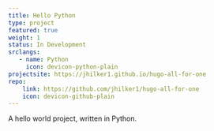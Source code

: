 ```yaml
---
title: Hello Python
type: project
featured: true
weight: 1
status: In Development
srclangs:
   - name: Python
     icon: devicon-python-plain
projectsite: https://jhilker1.github.io/hugo-all-for-one
repo:
    link: https://github.com/jhilker1/hugo-all-for-one
    icon: devicon-github-plain
---
```


A hello world project, written in Python.
